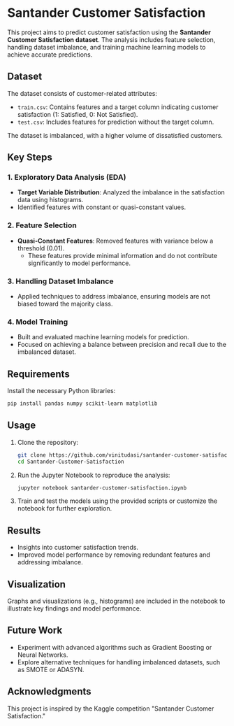 # Santander Customer Satisfaction

This project aims to predict customer satisfaction using the **Santander Customer Satisfaction dataset**. The analysis includes feature selection, handling dataset imbalance, and training machine learning models to achieve accurate predictions.

## Dataset

The dataset consists of customer-related attributes:

- `train.csv`: Contains features and a target column indicating customer satisfaction (1: Satisfied, 0: Not Satisfied).
- `test.csv`: Includes features for prediction without the target column.

The dataset is imbalanced, with a higher volume of dissatisfied customers.

## Key Steps

### 1. Exploratory Data Analysis (EDA)
- **Target Variable Distribution**: Analyzed the imbalance in the satisfaction data using histograms.
- Identified features with constant or quasi-constant values.

### 2. Feature Selection
- **Quasi-Constant Features**: Removed features with variance below a threshold (0.01).
  - These features provide minimal information and do not contribute significantly to model performance.

### 3. Handling Dataset Imbalance
- Applied techniques to address imbalance, ensuring models are not biased toward the majority class.

### 4. Model Training
- Built and evaluated machine learning models for prediction.
- Focused on achieving a balance between precision and recall due to the imbalanced dataset.

## Requirements

Install the necessary Python libraries:

```bash
pip install pandas numpy scikit-learn matplotlib
```

## Usage

1. Clone the repository:

   ```bash
   git clone https://github.com/vinitudasi/santander-customer-satisfaction.git
   cd Santander-Customer-Satisfaction
   ```

2. Run the Jupyter Notebook to reproduce the analysis:

   ```bash
   jupyter notebook santarder-customer-satisfaction.ipynb
   ```

3. Train and test the models using the provided scripts or customize the notebook for further exploration.

## Results

- Insights into customer satisfaction trends.
- Improved model performance by removing redundant features and addressing imbalance.

## Visualization

Graphs and visualizations (e.g., histograms) are included in the notebook to illustrate key findings and model performance.

## Future Work

- Experiment with advanced algorithms such as Gradient Boosting or Neural Networks.
- Explore alternative techniques for handling imbalanced datasets, such as SMOTE or ADASYN.

## Acknowledgments

This project is inspired by the Kaggle competition "Santander Customer Satisfaction."
